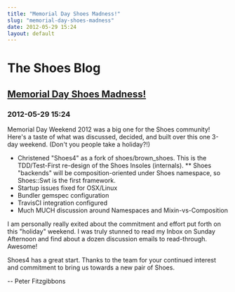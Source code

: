 ```yaml
---
title: "Memorial Day Shoes Madness!"
slug: "memorial-day-shoes-madness"
date: 2012-05-29 15:24
layout: default
---
```


<div class='jumbotron'>
  <h1>The Shoes Blog</h1>
</div>

<div class='row'>
<h2><a href="{{ post.url }}">Memorial Day Shoes Madness!</a></h2>
<h3>2012-05-29 15:24</h3>
<p>
<p>Memorial Day Weekend 2012 was a big one for the Shoes community!
Here&#39;s a taste of what was discussed, decided, and built over this one 3-day weekend.
(Don&#39;t you people take a holiday?!)</p>

<ul>
<li>Christened &quot;Shoes4&quot; as a fork of shoes/brown_shoes.  This is the TDD/Test-First re-design of the Shoes Insoles (internals).
** Shoes &quot;backends&quot; will be composition-oriented under Shoes namespace, so Shoes::Swt is the first framework.</li>
<li>Startup issues fixed for OSX/Linux</li>
<li>Bundler gemspec configuration</li>
<li>TravisCI integration configured</li>
<li>Much MUCH discussion around Namespaces and Mixin-vs-Composition</li>
</ul>

<p>I am personally really exited about the commitment and effort put forth on this
&quot;holiday&quot; weekend.   I was truly stunned to read my Inbox on Sunday Afternoon and find about
a dozen discussion emails to read-through.  Awesome!</p>

<p>Shoes4 has a great start.  Thanks to the team for your continued interest and commitment
to bring us towards a new pair of Shoes.</p>

<p>-- Peter Fitzgibbons</p>
</p>
</div>
